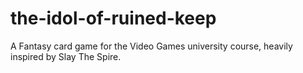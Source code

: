# the-idol-of-ruined-keep
A Fantasy card game for the Video Games university course, heavily inspired by Slay The Spire.

